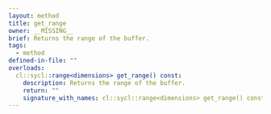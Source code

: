 ```yaml
---
layout: method
title: get_range
owner: __MISSING__
brief: Returns the range of the buffer.
tags:
  - method
defined-in-file: ""
overloads:
  cl::sycl::range<dimensions> get_range() const:
    description: Returns the range of the buffer.
    return: ""
    signature_with_names: cl::sycl::range<dimensions> get_range() const
---
```

